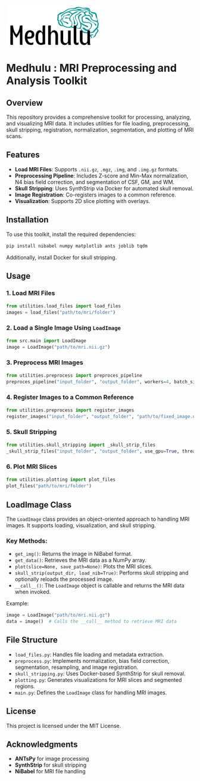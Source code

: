 <img src="docs/Medhulu.png" alt="MRI Slice" width="250" height="110">

# Medhulu : MRI Preprocessing and Analysis Toolkit

## Overview
This repository provides a comprehensive toolkit for processing, analyzing, and visualizing MRI data. It includes utilities for file loading, preprocessing, skull stripping, registration, normalization, segmentation, and plotting of MRI scans. 

## Features
- **Load MRI Files**: Supports `.nii.gz`, `.mgz`, `.img`, and `.img.gz` formats.
- **Preprocessing Pipeline**: Includes Z-score and Min-Max normalization, N4 bias field correction, and segmentation of CSF, GM, and WM.
- **Skull Stripping**: Uses SynthStrip via Docker for automated skull removal.
- **Image Registration**: Co-registers images to a common reference.
- **Visualization**: Supports 2D slice plotting with overlays.

## Installation
To use this toolkit, install the required dependencies:
```bash
pip install nibabel numpy matplotlib ants joblib tqdm
```
Additionally, install Docker for skull stripping.

## Usage
### 1. Load MRI Files
```python
from utilities.load_files import load_files
images = load_files("path/to/mri/folder")
```

### 2. Load a Single Image Using `LoadImage`
```python
from src.main import LoadImage
image = LoadImage("path/to/mri.nii.gz")
```

### 3. Preprocess MRI Images
```python
from utilities.preprocess import preproces_pipeline
preproces_pipeline("input_folder", "output_folder", workers=4, batch_size=10)
```

### 4. Register Images to a Common Reference
```python
from utilities.preprocess import register_images
register_images("input_folder", "output_folder", "path/to/fixed_image.nii.gz", transform="SyN", thread=4)
```

### 5. Skull Stripping
```python
from utilities.skull_stripping import _skull_strip_files
_skull_strip_files("input_folder", "output_folder", use_gpu=True, threads=4)
```

### 6. Plot MRI Slices
```python
from utilities.plotting import plot_files
plot_files("path/to/mri/folder")
```

## LoadImage Class
The `LoadImage` class provides an object-oriented approach to handling MRI images. It supports loading, visualization, and skull stripping.

### Key Methods:
- `get_img()`: Returns the image in NiBabel format.
- `get_data()`: Retrieves the MRI data as a NumPy array.
- `plot(slice=None, save_path=None)`: Plots the MRI slices.
- `skull_strip(output_dir, load_nib=True)`: Performs skull stripping and optionally reloads the processed image.
- `__call__()`: The `LoadImage` object is callable and returns the MRI data when invoked.

Example:
```python
image = LoadImage("path/to/mri.nii.gz")
data = image()  # Calls the __call__ method to retrieve MRI data
```

## File Structure
- `load_files.py`: Handles file loading and metadata extraction.
- `preprocess.py`: Implements normalization, bias field correction, segmentation, resampling, and image registration.
- `skull_stripping.py`: Uses Docker-based SynthStrip for skull removal.
- `plotting.py`: Generates visualizations for MRI slices and segmented regions.
- `main.py`: Defines the `LoadImage` class for handling MRI images.

## License
This project is licensed under the MIT License.

## Acknowledgments
- **ANTsPy** for image processing
- **SynthStrip** for skull stripping
- **NiBabel** for MRI file handling

